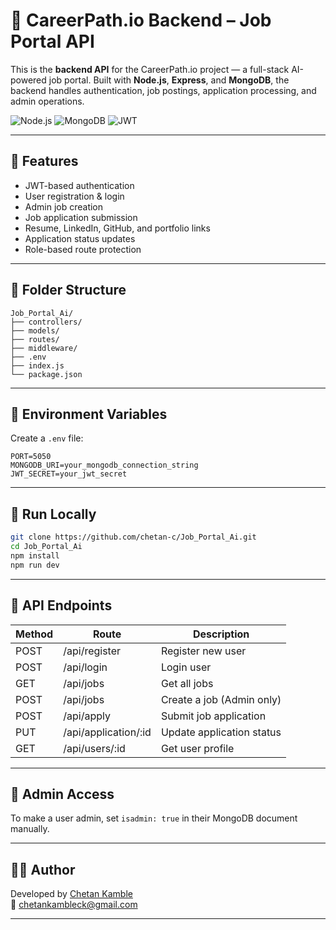 
# 🧠 CareerPath.io Backend – Job Portal API

This is the **backend API** for the CareerPath.io project — a full-stack AI-powered job portal. Built with **Node.js**, **Express**, and **MongoDB**, the backend handles authentication, job postings, application processing, and admin operations.

![Node.js](https://img.shields.io/badge/Backend-Node.js-green) ![MongoDB](https://img.shields.io/badge/Database-MongoDB-brightgreen) ![JWT](https://img.shields.io/badge/Auth-JWT-yellow)

---

## 🚀 Features

- JWT-based authentication
- User registration & login
- Admin job creation
- Job application submission
- Resume, LinkedIn, GitHub, and portfolio links
- Application status updates
- Role-based route protection

---

## 📁 Folder Structure

```
Job_Portal_Ai/
├── controllers/
├── models/
├── routes/
├── middleware/
├── .env
├── index.js
└── package.json
```

---

## 🔐 Environment Variables

Create a `.env` file:

```env
PORT=5050
MONGODB_URI=your_mongodb_connection_string
JWT_SECRET=your_jwt_secret
```

---

## 🧪 Run Locally

```bash
git clone https://github.com/chetan-c/Job_Portal_Ai.git
cd Job_Portal_Ai
npm install
npm run dev
```

---

## 📡 API Endpoints

| Method | Route                    | Description                  |
|--------|--------------------------|------------------------------|
| POST   | /api/register            | Register new user            |
| POST   | /api/login               | Login user                   |
| GET    | /api/jobs                | Get all jobs                 |
| POST   | /api/jobs                | Create a job (Admin only)    |
| POST   | /api/apply               | Submit job application       |
| PUT    | /api/application/:id     | Update application status    |
| GET    | /api/users/:id           | Get user profile             |

---

## 🔐 Admin Access

To make a user admin, set `isadmin: true` in their MongoDB document manually.

---

## 🧑‍💻 Author

Developed by [Chetan Kamble](https://github.com/chetan-c)  
📧 chetankambleck@gmail.com

---
